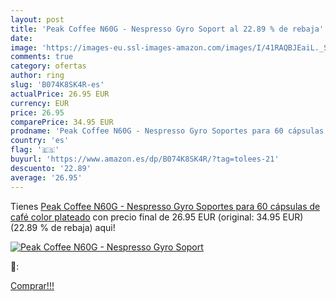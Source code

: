 ```yaml
---
layout: post
title: 'Peak Coffee N60G - Nespresso Gyro Soport al 22.89 % de rebaja'
date: 
image: 'https://images-eu.ssl-images-amazon.com/images/I/41RAQBJEaiL._SL200_.jpg'
comments: true
category: ofertas
author: ring
slug: 'B074K8SK4R-es'
actualPrice: 26.95 EUR
currency: EUR
price: 26.95
comparePrice: 34.95 EUR
prodname: 'Peak Coffee N60G - Nespresso Gyro Soportes para 60 cápsulas de café  color plateado'
country: 'es'
flag: '🇪🇸'
buyurl: 'https://www.amazon.es/dp/B074K8SK4R/?tag=tolees-21'
descuento: '22.89'
average: '26.95'
---
```


Tienes [Peak Coffee N60G - Nespresso Gyro Soportes para 60 cápsulas de café  color plateado](https://www.amazon.es/dp/B074K8SK4R/?tag=tolees-21) con precio final de  26.95 EUR (original: 34.95 EUR) (22.89 %  de rebaja) aqui!

[![Peak Coffee N60G - Nespresso Gyro Soport](https://images-eu.ssl-images-amazon.com/images/I/41RAQBJEaiL._SL200_.jpg)](https://www.amazon.es/dp/B074K8SK4R/?tag=tolees-21)

🔎:


[Comprar!!!](https://www.amazon.es/dp/B074K8SK4R/?tag=tolees-21)
